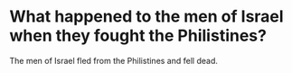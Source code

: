 # What happened to the men of Israel when they fought the Philistines?

The men of Israel fled from the Philistines and fell dead.
